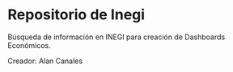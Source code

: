 # Repositorio de Inegi
Búsqueda de información en INEGI para creación de Dashboards Económicos.

Creador: Alan Canales
